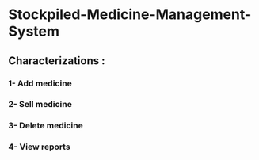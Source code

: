 # Stockpiled-Medicine-Management-System
## Characterizations :
### 1- Add medicine 
### 2- Sell medicine
### 3- Delete medicine
### 4- View reports
